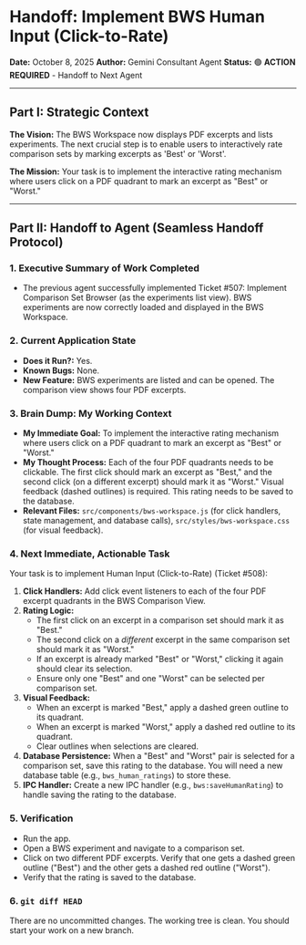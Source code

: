 # Handoff: Implement BWS Human Input (Click-to-Rate)

**Date:** October 8, 2025
**Author:** Gemini Consultant Agent
**Status:** 🟢 **ACTION REQUIRED** - Handoff to Next Agent

---

## Part I: Strategic Context

**The Vision:** The BWS Workspace now displays PDF excerpts and lists experiments. The next crucial step is to enable users to interactively rate comparison sets by marking excerpts as 'Best' or 'Worst'.

**The Mission:** Your task is to implement the interactive rating mechanism where users click on a PDF quadrant to mark an excerpt as "Best" or "Worst."

---

## Part II: Handoff to Agent (Seamless Handoff Protocol)

### 1. Executive Summary of Work Completed

-   The previous agent successfully implemented Ticket #507: Implement Comparison Set Browser (as the experiments list view). BWS experiments are now correctly loaded and displayed in the BWS Workspace.

### 2. Current Application State

-   **Does it Run?:** Yes.
-   **Known Bugs:** None.
-   **New Feature:** BWS experiments are listed and can be opened. The comparison view shows four PDF excerpts.

### 3. Brain Dump: My Working Context

-   **My Immediate Goal:** To implement the interactive rating mechanism where users click on a PDF quadrant to mark an excerpt as "Best" or "Worst."
-   **My Thought Process:** Each of the four PDF quadrants needs to be clickable. The first click should mark an excerpt as "Best," and the second click (on a different excerpt) should mark it as "Worst." Visual feedback (dashed outlines) is required. This rating needs to be saved to the database.
-   **Relevant Files:** `src/components/bws-workspace.js` (for click handlers, state management, and database calls), `src/styles/bws-workspace.css` (for visual feedback).

### 4. Next Immediate, Actionable Task

Your task is to implement Human Input (Click-to-Rate) (Ticket #508):

1.  **Click Handlers:** Add click event listeners to each of the four PDF excerpt quadrants in the BWS Comparison View.
2.  **Rating Logic:**
    -   The first click on an excerpt in a comparison set should mark it as "Best."
    -   The second click on a *different* excerpt in the same comparison set should mark it as "Worst."
    -   If an excerpt is already marked "Best" or "Worst," clicking it again should clear its selection.
    -   Ensure only one "Best" and one "Worst" can be selected per comparison set.
3.  **Visual Feedback:**
    -   When an excerpt is marked "Best," apply a dashed green outline to its quadrant.
    -   When an excerpt is marked "Worst," apply a dashed red outline to its quadrant.
    -   Clear outlines when selections are cleared.
4.  **Database Persistence:** When a "Best" and "Worst" pair is selected for a comparison set, save this rating to the database. You will need a new database table (e.g., `bws_human_ratings`) to store these.
5.  **IPC Handler:** Create a new IPC handler (e.g., `bws:saveHumanRating`) to handle saving the rating to the database.

### 5. Verification

-   Run the app.
-   Open a BWS experiment and navigate to a comparison set.
-   Click on two different PDF excerpts. Verify that one gets a dashed green outline ("Best") and the other gets a dashed red outline ("Worst").
-   Verify that the rating is saved to the database.

### 6. `git diff HEAD`

There are no uncommitted changes. The working tree is clean. You should start your work on a new branch.
